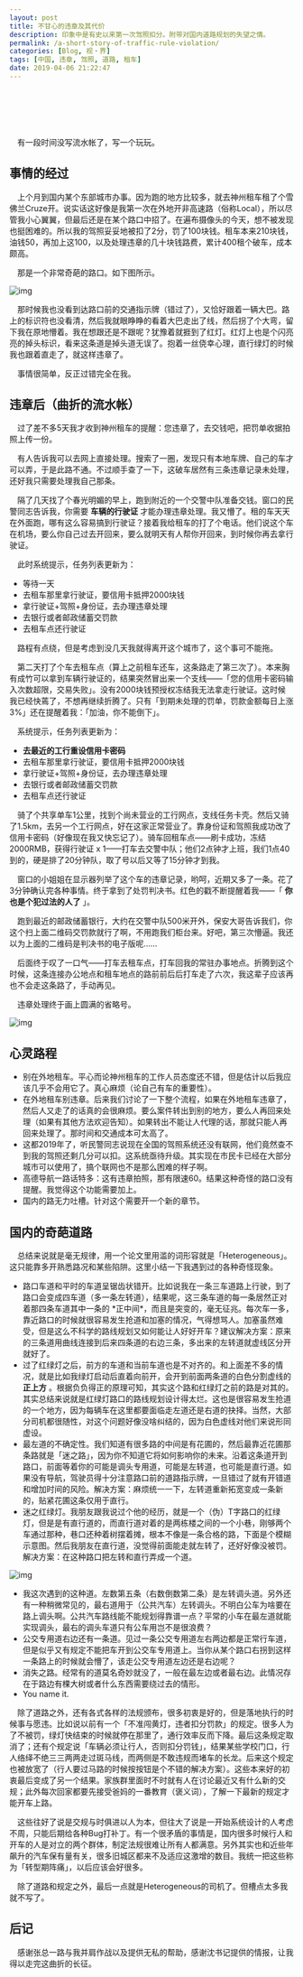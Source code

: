 ```yaml
---
layout: post
title: 不甘心的违章及其代价
description: 印象中是有史以来第一次驾照扣分。附带对国内道路规划的失望之情。
permalink: /a-short-story-of-traffic-rule-violation/
categories: [Blog, 视・界]
tags: [中国, 违章, 驾照, 道路, 租车]
date: 2019-04-06 21:22:47 
---
```


# 　

　有一段时间没写流水帐了，写一个玩玩。

## 事情的经过

　上个月到国内某个东部城市办事。因为跑的地方比较多，就去神州租车租了个雪佛兰Cruze开。说实话这好像是我第一次在外地开非高速路（俗称Local），所以尽管我小心翼翼，但最后还是在某个路口中招了。在遍布摄像头的今天，想不被发现也挺困难的。所以我的驾照妥妥地被扣了2分，罚了100块钱。租车本来210块钱，油钱50，再加上这100，以及处理违章的几十块钱路费，累计400租个破车，成本颇高。

　那是一个非常奇葩的路口。如下图所示。

![img]({{site.img-hosting}}/Pic4Post/a-short-story-of-traffic-rule-violation/paths-at-crossing.png "Path at Crossing")

　那时候我也没看到达路口前的交通指示牌（错过了），又恰好跟着一辆大巴。路上的标识符也没看清，然后我就眼睁睁的看着大巴走出了线，然后拐了个大弯，留下我在原地懵着。我在想跟还是不跟呢？犹豫着就捱到了红灯。红灯上也是个闪亮亮的掉头标识，看来这条道是掉头道无误了。抱着一丝侥幸心理，直行绿灯的时候我也跟着直走了，就这样违章了。

　事情很简单，反正过错完全在我。

## 违章后（曲折的流水帐）

　过了差不多5天我才收到神州租车的提醒：您违章了，去交钱吧，把罚单收据拍照上传一份。

　有人告诉我可以去网上直接处理。搜索了一圈，发现只有本地车牌、自己的车才可以弄，于是此路不通。不过顺手查了一下，这破车居然有三条违章记录未处理，还好我只需要处理我自己那条。

　隔了几天找了个春光明媚的早上，跑到附近的一个交警中队准备交钱。窗口的民警同志告诉我，你需要 **车辆的行驶证** 才能办理违章处理。我又懵了。租的车天天在外面跑，哪有这么容易搞到行驶证？接着我给租车的打了个电话。他们说这个车在机场，要么你自己过去开回来，要么就明天有人帮你开回来，到时候你再去拿行驶证。

　此时系统提示，任务列表更新为：

-   等待一天
-   去租车那里拿行驶证，要信用卡抵押2000块钱
-   拿行驶证+驾照+身份证，去办理违章处理
-   去银行或者邮政储蓄交罚款
-   去租车点还行驶证

　路程有点绕，但是考虑到没几天我就得离开这个城市了，这个事可不能拖。

　第二天打了个车去租车点（算上之前租车还车，这条路走了第三次了）。本来胸有成竹可以拿到车辆行驶证的，结果突然冒出来一个支线——「您的信用卡密码输入次数超限，交易失败」。没有2000块钱预授权冻结我无法拿走行驶证。这时候我已经快蔫了，不想再继续折腾了。只有「到期未处理的罚单，罚款金额每日上涨3%」还在提醒着我：「加油，你不能倒下」。

　系统提示，任务列表更新为：

-   **去最近的工行重设信用卡密码**
-   去租车那里拿行驶证，要信用卡抵押2000块钱
-   拿行驶证+驾照+身份证，去办理违章处理
-   去银行或者邮政储蓄交罚款
-   去租车点还行驶证

　骑了个共享单车1公里，找到个尚未营业的工行网点，支线任务卡壳。然后又骑了1.5km，去另一个工行网点，好在这家正常营业了。靠身份证和驾照我成功改了信用卡密码（好像现在我又快忘记了）。骑车回租车点——刷卡成功，冻结2000RMB，获得行驶证 x 1——打车去交警中队；他们2点钟才上班，我们1点40到的，硬是排了20分钟队，取了号以后又等了15分钟才到我。

　窗口的小姐姐在显示器列举了这个车的违章记录，哟呵，近期又多了一条。花了3分钟确认完各种事情。终于拿到了处罚判决书。红色的戳不断提醒着我——「 **你也是个犯过法的人了** 」。

　跑到最近的邮政储蓄银行，大约在交警中队500米开外，保安大哥告诉我们，你这个扫上面二维码交罚款就行了啊，不用跑我们柜台来。好吧，第三次懵逼。我还以为上面的二维码是判决书的电子版呢……

　后面终于叹了一口气——打车去租车点，打车回我的常驻办事地点。折腾到这个时候，这条连接办公地点和租车地点的路前前后后打车走了六次，我这辈子应该再也不会走这条路了，手动再见。

　违章处理终于画上圆满的省略号。

![img]({{site.img-hosting}}/Pic4Post/a-short-story-of-traffic-rule-violation/judgement-x.jpg "Judgement")

## 心灵路程

-   别在外地租车。平心而论神州租车的工作人员态度还不错，但是估计以后我应该几乎不会用它了。真心麻烦（论自己有车的重要性）。
-   在外地租车别违章。后来我们讨论了一下整个流程，如果在外地租车违章了，然后人又走了的话真的会很麻烦。要么案件转出到别的地方，要么人再回来处理（如果有其他方法欢迎告知）。如果转出不能让人代理的话，那就只能人再回来处理了。那时间和交通成本可太高了。
-   这都2019年了，听民警同志说现在全国的驾照系统还没有联网，他们竟然查不到我的驾照还剩几分可以扣。这系统亟待升级。其实现在市民卡已经在大部分城市可以使用了，搞个联网也不是那么困难的样子啊。
-   高德导航一路话特多：这有违章拍照，那有限速60。结果这种奇怪的路口没有提醒。我觉得这个功能需要加上。
-   国内的路无力吐槽。针对这个需要开一个新的章节。

## 国内的奇葩道路

　总结来说就是毫无规律，用一个论文里用滥的词形容就是「Heterogeneous」。这只能靠多开熟悉路况和某些陷阱。这里小结一下我遇到过的各种奇怪现象。

-   路口车道和平时的车道呈锯齿状错开。比如说我在一条三车道路上行驶，到了路口会变成四车道（多一条左转道），结果呢，这三条车道的每一条居然正对着那四条车道其中一条的 \*正中间\*，而且是突变的，毫无征兆。每次车一多，靠近路口的时候就很容易发生抢道和加塞的情况，气得想骂人。加塞虽然难受，但是这么不科学的路线规划又如何能让人好好开车？建议解决方案：原来的三条道用曲线连接到后来四条道的右边三条，多出来的左转道就虚线区分开就好了。
-   过了红绿灯之后，前方的车道和当前车道也是不对齐的。和上面差不多的情况，就是比如我绿灯启动后直着向前开，会开到前面两条道的白色分割虚线的 **正上方** 。根据负负得正的原理可知，其实这个路和红绿灯之前的路是对其的。其实总结来说就是红绿灯路口的路线规划设计得太烂。这也是很容易发生抢道的一个地方，因为每辆车在这里都要面临走左道还是右道的抉择。当然，大部分司机都很随性，对这个问题好像没啥纠结的，因为白色虚线对他们来说形同虚设。
-   最左道的不确定性。我们知道有很多路的中间是有花圃的，然后最靠近花圃那条路就是「迷之路」，因为你不知道它将如何影响你的未来。沿着这条道开到路口，前面等着你的可能是调头专用道，可能是左转道，也可能是直行道。如果没有导航，驾驶员得十分注意路口前的道路指示牌，一旦错过了就有开错道和增加时间的风险。解决方案：麻烦统一一下，左转道重新拓宽变成一条新的，贴紧花圃这条仅用于直行。
-   迷之红绿灯。我朋友跟我说过个他的经历，就是一个（伪）T字路口的红绿灯，但是是有直行道的，而直行道对着的是两栋楼之间的一个小巷，刚够两个车通过那种，巷口还种着树摆着摊，根本不像是一条合格的路，下面是个模糊示意图。然后我朋友在直行道，没觉得前面能走就左转了，还好好像没被罚。解决方案：在这种路口把左转和直行弄成一个道。

![img]({{site.img-hosting}}/Pic4Post/a-short-story-of-traffic-rule-violation/path-myth.jpg "Strange crossing")

-   我这次遇到的这种道。左数第五条（右数倒数第二条）是左转调头道。另外还有一种稍微常见的，最右道用于（公共汽车）左转调头。不明白公车为啥要在路上调头啊。公共汽车路线能不能规划得靠谱一点？平常的小车在最左道就能实现调头，最右的调头车道只有公车用岂不是很浪费？
-   公交专用道右边还有一条道。见过一条公交专用道左右两边都是正常行车道，但是似乎又有规定不能把车开到公交车专用道上。当你从某个路口右拐到这样一条路上的时候就会懵了，该走公交专用道左边还是右边呢？
-   消失之路。经常有的道莫名奇妙就没了，一般在最左边或者最右边。此情况存在于路边有棵大树或者什么东西需要绕过去的情形。
-   You name it.

　除了道路之外，还有各式各样的法规颁布，很多初衷是好的，但是落地执行的时候事与愿违。比如说以前有一个「不准闯黄灯，违者扣分罚款」的规定。很多人为了不被罚，绿灯快结束的时候就停在那里了，通行效率反而下降。最后这条规定取消了；还有个规定说「车辆必须让行人，否则扣分罚钱」，结果某些学校门口，行人络绎不绝三三两两走过斑马线，而两侧是不敢违规而堵车的长龙。后来这个规定也被放宽了（行人要过马路的时候按按钮是个不错的解决方案）。这些本来好的初衷最后变成了另一个结果。家族群里面时不时就有人在讨论最近又有什么新的交规；此外每次回家都要先接受爸妈的一番教育（褒义词），了解一下最新的规定才能开车上路。

　这些往好了说是交规与时俱进以人为本，但往大了说是一开始系统设计的人考虑不周，只能后期给各种Bug打补丁。有一个很矛盾的事情是，国内很多时候行人和开车的人是对立的两个群体，制定法规很难让所有人都满意。另外其实也和近些年飙升的汽车保有量有关，很多旧城区都来不及适应这激增的数目。我统一把这些称为「转型期阵痛」，以后应该会好很多。

　除了道路和规定之外，最后一点就是Heterogeneous的司机了。但槽点太多我就不写了。

## 后记

　感谢张总一路与我并肩作战以及提供无私的帮助，感谢沈书记提供的情报，让我得以走完这曲折的长征。
